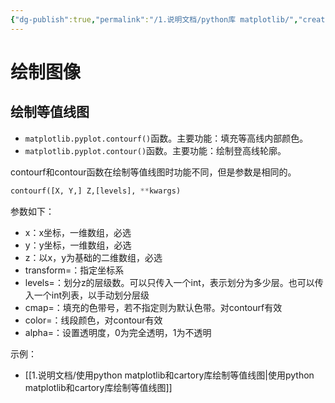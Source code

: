 ```yaml
---
{"dg-publish":true,"permalink":"/1.说明文档/python库 matplotlib/","created":"2024-04-28T21:21:43.756+08:00"}
---
```


# 绘制图像

## 绘制等值线图

- `matplotlib.pyplot.contourf()`函数。主要功能：填充等高线内部颜色。
- `matplotlib.pyplot.contour()`函数。主要功能：绘制登高线轮廓。

contourf和contour函数在绘制等值线图时功能不同，但是参数是相同的。

```python
contourf([X, Y,] Z,[levels], **kwargs)
```
参数如下：
- x：x坐标，一维数组，必选
- y：y坐标，一维数组，必选
- z：以x，y为基础的二维数组，必选
- transform=：指定坐标系
- levels=：划分z的层级数。可以只传入一个int，表示划分为多少层。也可以传入一个int列表，以手动划分层级
- cmap=：填充的色带号，若不指定则为默认色带。对contourf有效
- color=：线段颜色，对contour有效
- alpha=：设置透明度，0为完全透明，1为不透明


示例：
- [[1.说明文档/使用python matplotlib和cartory库绘制等值线图\|使用python matplotlib和cartory库绘制等值线图]]